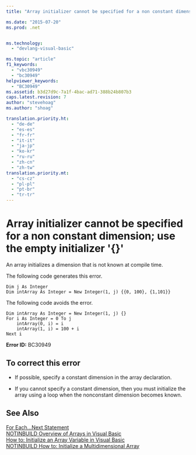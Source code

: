 ```yaml
---
title: "Array initializer cannot be specified for a non constant dimension; use the empty initializer &#39;{}&#39; | Microsoft Docs"

ms.date: "2015-07-20"
ms.prod: .net


ms.technology: 
  - "devlang-visual-basic"

ms.topic: "article"
f1_keywords: 
  - "vbc30949"
  - "bc30949"
helpviewer_keywords: 
  - "BC30949"
ms.assetid: b3d27d9c-7a1f-4bac-ad71-388b24b807b3
caps.latest.revision: 7
author: "stevehoag"
ms.author: "shoag"

translation.priority.ht: 
  - "de-de"
  - "es-es"
  - "fr-fr"
  - "it-it"
  - "ja-jp"
  - "ko-kr"
  - "ru-ru"
  - "zh-cn"
  - "zh-tw"
translation.priority.mt: 
  - "cs-cz"
  - "pl-pl"
  - "pt-br"
  - "tr-tr"
---
```

# Array initializer cannot be specified for a non constant dimension; use the empty initializer &#39;{}&#39;
An array initializes a dimension that is not known at compile time.  
  
 The following code generates this error.  
  
```  
Dim j As Integer  
Dim intArray As Integer = New Integer(1, j) {{0, 100}, {1,101}}  
```  
  
 The following code avoids the error.  
  
```  
Dim intArray As Integer = New Integer(1, j) {}  
For i As Integer = 0 To j  
    intArray(0, i) = i  
    intArray(1, i) = 100 + i  
Next i  
```  
  
 **Error ID:** BC30949  
  
## To correct this error  
  
-   If possible, specify a constant dimension in the array declaration.  
  
-   If you cannot specify a constant dimension, then you must initialize the array using a loop when the nonconstant dimension becomes known.  
  
## See Also  
 [For Each...Next Statement](../../visual-basic/language-reference/statements/for-each-next-statement.md)   
 [NOTINBUILD Overview of Arrays in Visual Basic](http://msdn.microsoft.com/en-us/ca50e2f2-b4d2-4c57-9169-9abbcc3392d8)   
 [How to: Initialize an Array Variable in Visual Basic](../../visual-basic/programming-guide/language-features/arrays/how-to-initialize-an-array-variable.md)   
 [NOTINBUILD How to: Initialize a Multidimensional Array](http://msdn.microsoft.com/en-us/502dcf8b-d86c-46f1-ad7d-3ce809645774)